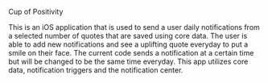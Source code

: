 Cup of Positivity

This is an iOS application that is used to send a user daily notifications from a selected number of quotes that are saved using core data. The user is able to add new notifications and see a uplifting quote everyday to put a smile on their face. The current code sends a notification at a certain time but will be changed to be the same time everyday. This app utilizes core data, notification triggers and the notification center.
